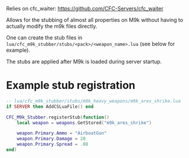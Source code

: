 Relies on cfc_waiter: https://github.com/CFC-Servers/cfc_waiter

Allows for the stubbing of almost all properties on M9k without having to actually modify the m9k files directly.

One can create the stub files in `lua/cfc_m9k_stubber/stubs/<pack>/<weapon_name>.lua` (see below for example).

The stubs are applied after M9k is loaded during server startup.


# Example stub registration
```lua
-- lua/cfc_m9k_stubber/stubs/m9k_heavy_weapons/m9k_ares_shrike.lua
if SERVER then AddCSLuaFile() end

CFC_M9k_Stubber.registerStub(function()
    local weapon = weapons.GetStored("m9k_ares_shrike")

    weapon.Primary.Ammo = "AirboatGun"
    weapon.Primary.Damage = 20
    weapon.Primary.Spread = .08
end)
```
